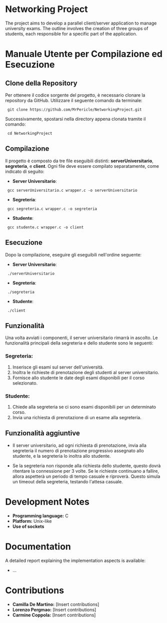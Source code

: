 # Networking Project
The project aims to develop a parallel client/server application to manage university exams. The outline involves the creation of three groups of students, each responsible for a specific part of the application.

# Manuale Utente per Compilazione ed Esecuzione

## Clone della Repository

Per ottenere il codice sorgente del progetto, è necessario clonare la repository da GitHub. Utilizzare il seguente comando da terminale:

```
 git clone https://github.com/MrPericle/NetworkingProject.git
```
Successivamente, spostarsi nella directory appena clonata tramite il comando:
```
 cd NetworkingProject
```

## Compilazione
Il progetto è composto da tre file eseguibili distinti: **serverUniversitario**, **segreteria**, e **client**. Ogni file deve essere compilato separatamente, come indicato di seguito:

- **Server Universitario**:
```
 gcc serverUniversitario.c wrapper.c -o serverUniversitario
```
- **Segreteria**:
```
 gcc segreteria.c wrapper.c -o segreteria
```
- **Studente**:
```
 gcc studente.c wrapper.c -o client

```

## Esecuzione
Dopo la compilazione, eseguire gli eseguibili nell'ordine seguente:

- **Server Universitario**:
```
 ./serverUniversitario
```
- **Segreteria**:
```
 ./segreteria
```
- **Studente**:
```
 ./client
```

## Funzionalità
Una volta avviati i componenti, il server universitario rimarrà in ascolto. Le funzionalità principali della segreteria e dello studente sono le seguenti:

### Segreteria:
1. Inserisce gli esami sul server dell'università.
2. Inoltra le richieste di prenotazione degli studenti al server universitario.
3. Fornisce allo studente le date degli esami disponibili per il corso selezionato.
   
### Studente:
1. Chiede alla segreteria se ci sono esami disponibili per un determinato corso.
2. Invia una richiesta di prenotazione di un esame alla segreteria.

## Funzionalità aggiuntive
- Il server universitario, ad ogni richiesta di prenotazione, invia alla segreteria il numero di prenotazione progressivo assegnato allo studente, e la segreteria lo inoltra allo studente.

- Se la segreteria non risponde alla richiesta dello studente, questo dovrà ritentare la connessione per 3 volte. Se le richieste continuano a fallire, allora aspetterà un periodo di tempo casuale e riproverà. Questo simula un timeout della segreteria, testando l'attesa casuale.


# Development Notes
- **Programming language:** C
- **Platform:** Unix-like
- **Use of sockets**

# Documentation
A detailed report explaining the implementation aspects is available:

 - ...

# Contributions
- **Camilla De Martino:** [Insert contributions]
- **Lorenzo Pergmao:** [Insert contributions]
- **Carmine Coppola:** [Insert contributions]
